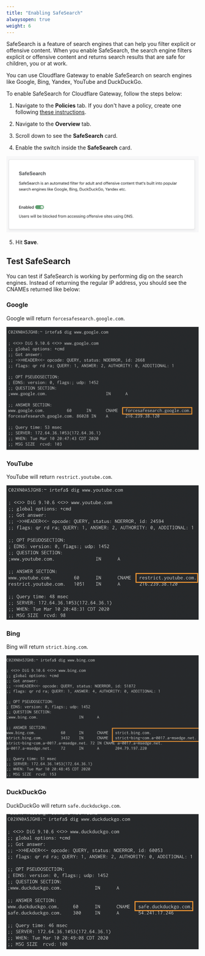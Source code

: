 ```yaml
---
title: "Enabling SafeSearch"
alwaysopen: true
weight: 6
---
```

SafeSearch is a feature of search engines that can help you filter explicit or offensive content. When you enable SafeSearch, the search engine filters explicit or offensive content and returns search results that are safe for children, you or at work.

You can use Cloudflare Gateway to enable SafeSearch on search engines like Google, Bing, Yandex, YouTube and DuckDuckGo.

To enable SafeSearch for Cloudflare Gateway, follow the steps below:

1. Navigate to the **Policies** tab. If you don't have a policy, create one following [these instructions](/gateway/getting-started-new/configuring-policies).

2. Navigate to the **Overview** tab.

3. Scroll down to see the **SafeSearch** card.

4. Enable the switch inside the **SafeSearch** card.

![SafeSearch Card](../../static/safesearch-card.png)


5. Hit **Save**.

## Test SafeSearch
You can test if SafeSearch is working by performing dig on the search engines. Instead of returning the regular IP address, you should see the CNAMEs returned like below:

### Google
Google will return `forcesafesearch.google.com`.

![SafeSearch Google](../../static/google-safesearch.png)

### YouTube
YouTube will return `restrict.youtube.com`.

![SafeSearch Youtube](../../static/youtube-safesearch.png)

### Bing
Bing will return `strict.bing.com`.

![SafeSearch Bing](../../static/bing-safesearch.png)

### DuckDuckGo
DuckDuckGo will return `safe.duckduckgo.com`.

![SafeSearch DuckDuckGo](../../static/duckduckgo-safesearch.png)
